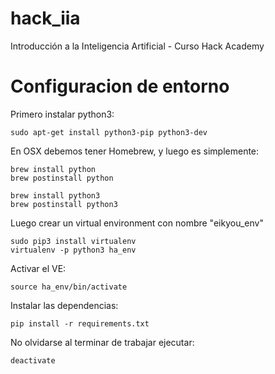 # hack_iia
Introducción a la Inteligencia Artificial - Curso Hack Academy

# Configuracion de entorno


Primero instalar python3:
```
sudo apt-get install python3-pip python3-dev
```


En OSX debemos tener Homebrew, y luego es simplemente:
```
brew install python
brew postinstall python

brew install python3
brew postinstall python3
```


Luego crear un virtual environment con nombre "eikyou_env"
```
sudo pip3 install virtualenv
virtualenv -p python3 ha_env
```


Activar el VE:
```
source ha_env/bin/activate
```


Instalar las dependencias:
```
pip install -r requirements.txt
```


No olvidarse al terminar de trabajar ejecutar:
```
deactivate
```
